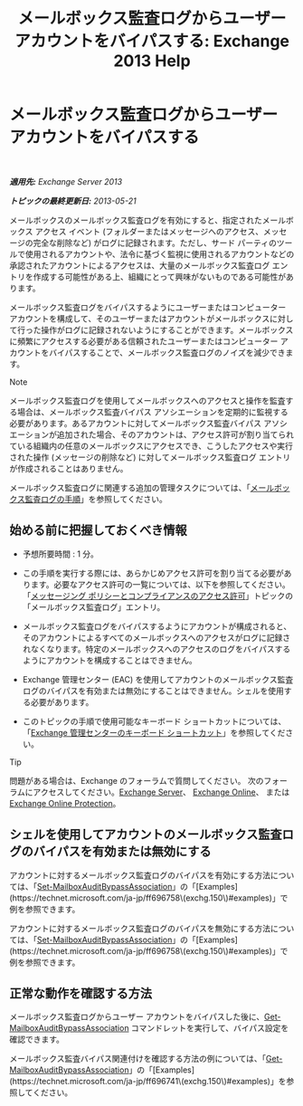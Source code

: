 ﻿---
title: 'メールボックス監査ログからユーザー アカウントをバイパスする: Exchange 2013 Help'
TOCTitle: メールボックス監査ログからユーザー アカウントをバイパスする
ms:assetid: 98a87071-fe31-4b67-beb8-a73799e54df2
ms:mtpsurl: https://technet.microsoft.com/ja-jp/library/Ff461934(v=EXCHG.150)
ms:contentKeyID: 49896382
ms.date: 04/24/2018
mtps_version: v=EXCHG.150
ms.translationtype: HT
---

# メールボックス監査ログからユーザー アカウントをバイパスする

 

_**適用先:** Exchange Server 2013_

_**トピックの最終更新日:** 2013-05-21_

メールボックスのメールボックス監査ログを有効にすると、指定されたメールボックス アクセス イベント (フォルダーまたはメッセージへのアクセス、メッセージの完全な削除など) がログに記録されます。ただし、サード パーティのツールで使用されるアカウントや、法令に基づく監視に使用されるアカウントなどの承認されたアカウントによるアクセスは、大量のメールボックス監査ログ エントリを作成する可能性がある上、組織にとって興味がないものである可能性があります。

メールボックス監査ログをバイパスするようにユーザーまたはコンピューター アカウントを構成して、そのユーザーまたはアカウントがメールボックスに対して行った操作がログに記録されないようにすることができます。メールボックスに頻繁にアクセスする必要がある信頼されたユーザーまたはコンピューター アカウントをバイパスすることで、メールボックス監査ログのノイズを減少できます。


> [!NOTE]
> メールボックス監査ログを使用してメールボックスへのアクセスと操作を監査する場合は、メールボックス監査バイパス アソシエーションを定期的に監視する必要があります。あるアカウントに対してメールボックス監査バイパス アソシエーションが追加された場合、そのアカウントは、アクセス許可が割り当てられている組織内の任意のメールボックスにアクセスでき、こうしたアクセスや実行された操作 (メッセージの削除など) に対してメールボックス監査ログ エントリが作成されることはありません。



メールボックス監査ログに関連する追加の管理タスクについては、「[メールボックス監査ログの手順](mailbox-audit-logging-procedures-exchange-2013-help.md)」を参照してください。

## 始める前に把握しておくべき情報

  - 予想所要時間 : 1 分。

  - この手順を実行する際には、あらかじめアクセス許可を割り当てる必要があります。必要なアクセス許可の一覧については、以下を参照してください。「[メッセージング ポリシーとコンプライアンスのアクセス許可](messaging-policy-and-compliance-permissions-exchange-2013-help.md)」トピックの「メールボックス監査ログ」エントリ。

  - メールボックス監査ログをバイパスするようにアカウントが構成されると、そのアカウントによるすべてのメールボックスへのアクセスがログに記録されなくなります。特定のメールボックスへのアクセスのログをバイパスするようにアカウントを構成することはできません。

  - Exchange 管理センター (EAC) を使用してアカウントのメールボックス監査ログのバイパスを有効または無効にすることはできません。シェルを使用する必要があります。

  - このトピックの手順で使用可能なキーボード ショートカットについては、「[Exchange 管理センターのキーボード ショートカット](keyboard-shortcuts-in-the-exchange-admin-center-exchange-online-protection-help.md)」を参照してください。


> [!TIP]
> 問題がある場合は、Exchange のフォーラムで質問してください。 次のフォーラムにアクセスしてください。<A href="https://go.microsoft.com/fwlink/p/?linkid=60612">Exchange Server</A>、 <A href="https://go.microsoft.com/fwlink/p/?linkid=267542">Exchange Online</A>、 または <A href="https://go.microsoft.com/fwlink/p/?linkid=285351">Exchange Online Protection</A>。



## シェルを使用してアカウントのメールボックス監査ログのバイパスを有効または無効にする

アカウントに対するメールボックス監査ログのバイパスを有効にする方法については、「[Set-MailboxAuditBypassAssociation](https://technet.microsoft.com/ja-jp/library/ff696758\(v=exchg.150\))」の「[Examples](https://technet.microsoft.com/ja-jp/ff696758\(exchg.150\)#examples)」で例を参照できます。

アカウントに対するメールボックス監査ログのバイパスを無効にする方法については、「[Set-MailboxAuditBypassAssociation](https://technet.microsoft.com/ja-jp/library/ff696758\(v=exchg.150\))」の「[Examples](https://technet.microsoft.com/ja-jp/ff696758\(exchg.150\)#examples)」で例を参照できます。

## 正常な動作を確認する方法

メールボックス監査ログからユーザー アカウントをバイパスした後に、[Get-MailboxAuditBypassAssociation](https://technet.microsoft.com/ja-jp/library/ff696741\(v=exchg.150\)) コマンドレットを実行して、バイパス設定を確認できます。

メールボックス監査バイパス関連付けを確認する方法の例については、「[Get-MailboxAuditBypassAssociation](https://technet.microsoft.com/ja-jp/library/ff696741\(v=exchg.150\))」の「[Examples](https://technet.microsoft.com/ja-jp/ff696741\(exchg.150\)#examples)」を参照してください。

